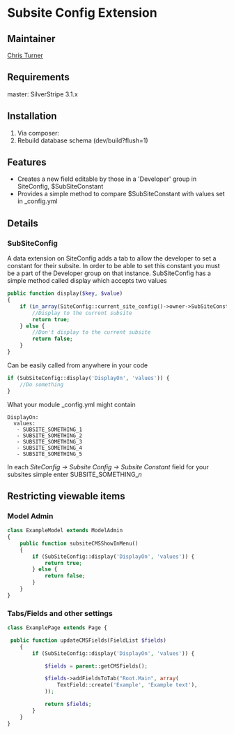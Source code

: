 # Subsite Config Extension

## Maintainer

[Chris Turner](mailto:chris.turner@minedu.govt.nz)

## Requirements

master: SilverStripe 3.1.x

## Installation

1. Via composer:
1. Rebuild database schema (dev/build?flush=1)

## Features

- Creates a new field editable by those in a 'Developer' group in SiteConfig, $SubSiteConstant
- Provides a simple method to compare $SubSiteConstant with values set in _config.yml

## Details

### SubSiteConfig

A data extension on SiteConfig adds a tab to allow the developer to set a constant for their subsite. In order to be able to set this constant you must be a part of the Developer group on that instance.
SubSiteConfig has a simple method called display which accepts two values

```php
public function display($key, $value)
{
    if (in_array(SiteConfig::current_site_config()->owner->SubSiteConstant, Config::inst()->get($key, $value))) {
        //Display to the current subsite
        return true;
    } else {
        //Don't display to the current subsite
        return false;
    }
}
```

Can be easily called from anywhere in your code

```php
if (SubSiteConfig::display('DisplayOn', 'values')) {
    //Do something
}
```

What your module _config.yml might contain

```
DisplayOn:
  values:
   - SUBSITE_SOMETHING_1
   - SUBSITE_SOMETHING_2
   - SUBSITE_SOMETHING_3
   - SUBSITE_SOMETHING_4
   - SUBSITE_SOMETHING_5
```

In each *SiteConfig -> Subsite Config -> Subsite Constant* field for your subsites simple enter SUBSITE_SOMETHING_*n*

## Restricting viewable items

### Model Admin

```php
class ExampleModel extends ModelAdmin
{
    public function subsiteCMSShowInMenu()
    {
        if (SubSiteConfig::display('DisplayOn', 'values')) {
            return true;
        } else {
            return false;
        }
    }
}
```

### Tabs/Fields and other settings

```php
class ExamplePage extends Page {

 public function updateCMSFields(FieldList $fields)
    {
        if (SubSiteConfig::display('DisplayOn', 'values')) {

            $fields = parent::getCMSFields();

            $fields->addFieldsToTab("Root.Main", array(
                TextField::create('Example', 'Example text'),
            ));

            return $fields;
        }
    }
}
```

